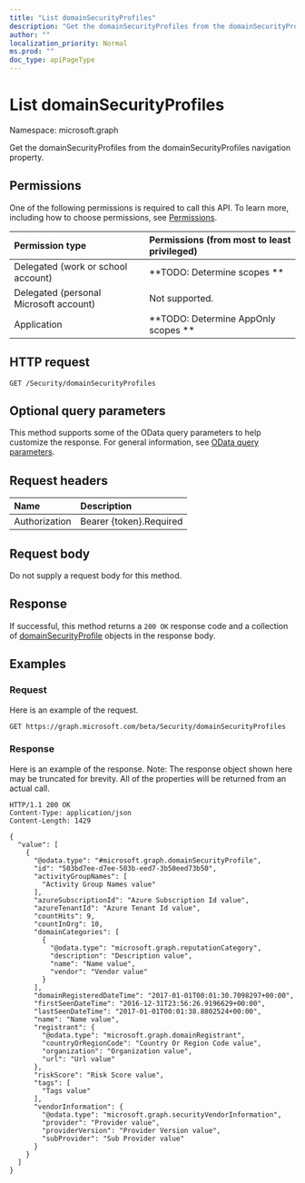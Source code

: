```yaml
---
title: "List domainSecurityProfiles"
description: "Get the domainSecurityProfiles from the domainSecurityProfiles navigation property."
author: ""
localization_priority: Normal
ms.prod: ""
doc_type: apiPageType
---
```


# List domainSecurityProfiles

Namespace: microsoft.graph

Get the domainSecurityProfiles from the domainSecurityProfiles navigation property.

## Permissions
One of the following permissions is required to call this API. To learn more, including how to choose permissions, see [Permissions](/concepts/permissions-reference.md).

|Permission type|Permissions (from most to least privileged)|
|:---|:---|
|Delegated (work or school account)|**TODO: Determine scopes **|
|Delegated (personal Microsoft account)|Not supported.|
|Application|**TODO: Determine AppOnly scopes **|

## HTTP request
<!-- {
  "blockType": "ignored"
}
-->
``` http
GET /Security/domainSecurityProfiles
```

## Optional query parameters
This method supports some of the OData query parameters to help customize the response. For general information, see [OData query parameters](/graph/query-parameters).

## Request headers
|Name|Description|
|:---|:---|
|Authorization|Bearer {token}.Required|

## Request body
Do not supply a request body for this method.

## Response
If successful, this method returns a `200 OK` response code and a collection of [domainSecurityProfile](../resources/domainsecurityprofile.md) objects in the response body.

## Examples

### Request
Here is an example of the request.
<!-- {
  "blockType": "request",
  "name": "get_domainsecurityprofile"
}
-->
``` http
GET https://graph.microsoft.com/beta/Security/domainSecurityProfiles
```

### Response
Here is an example of the response. Note: The response object shown here may be truncated for brevity. All of the properties will be returned from an actual call.
<!-- {
  "blockType": "response",
  "truncated": true,
  "@odata.type": "collection(microsoft.graph.domainsecurityprofile)"
}
-->
``` http
HTTP/1.1 200 OK
Content-Type: application/json
Content-Length: 1429

{
  "value": [
    {
      "@odata.type": "#microsoft.graph.domainSecurityProfile",
      "id": "503bd7ee-d7ee-503b-eed7-3b50eed73b50",
      "activityGroupNames": [
        "Activity Group Names value"
      ],
      "azureSubscriptionId": "Azure Subscription Id value",
      "azureTenantId": "Azure Tenant Id value",
      "countHits": 9,
      "countInOrg": 10,
      "domainCategories": [
        {
          "@odata.type": "microsoft.graph.reputationCategory",
          "description": "Description value",
          "name": "Name value",
          "vendor": "Vendor value"
        }
      ],
      "domainRegisteredDateTime": "2017-01-01T00:01:30.7098297+00:00",
      "firstSeenDateTime": "2016-12-31T23:56:26.9196629+00:00",
      "lastSeenDateTime": "2017-01-01T00:01:38.8802524+00:00",
      "name": "Name value",
      "registrant": {
        "@odata.type": "microsoft.graph.domainRegistrant",
        "countryOrRegionCode": "Country Or Region Code value",
        "organization": "Organization value",
        "url": "Url value"
      },
      "riskScore": "Risk Score value",
      "tags": [
        "Tags value"
      ],
      "vendorInformation": {
        "@odata.type": "microsoft.graph.securityVendorInformation",
        "provider": "Provider value",
        "providerVersion": "Provider Version value",
        "subProvider": "Sub Provider value"
      }
    }
  ]
}
```

